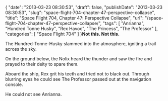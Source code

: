 {
    "date": "2013-03-23 08:30:53",
    "draft": false,
    "publishDate": "2013-03-23 08:30:53",
    "slug": "space-flight-704-chapter-47-perspective-collapse",
    "title": "Space Flight 704, Chapter 47: Perspective Collapse",
    "url": "\/space-flight-704-chapter-47-perspective-collapse\/",
    "tags": [
        "Anrianna",
        "Hundred Tonne Husky",
        "Rex Havoc",
        "The Princess",
        "The Professor"
    ],
    "categories": [
        "Space Flight 704"
    ]
}**Not this. Not this.**

The Hundred-Tonne-Husky slammed into the atmosphere, igniting a trail
across the sky.

On the ground below, the Nolix heard the thunder and saw the fire and
prayed to their deity to spare them.

Aboard the ship, Rex grit his teeth and tried not to black out. Through
blurring eyes he could see The Professor passed out at the navigation
console.

He could not see Anrianna.